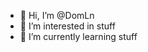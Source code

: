 - 👋 Hi, I’m @DomLn
- 👀 I’m interested in stuff
- 🌱 I’m currently learning stuff

<!---
DomLn/DomLn is a ✨ special ✨ repository because its `README.md` (this file) appears on your GitHub profile.
You can click the Preview link to take a look at your changes.
--->
